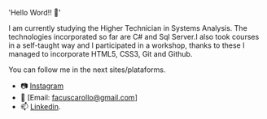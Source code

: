  'Hello Word!! 👋'

I am currently studying the Higher Technician in Systems Analysis. The technologies 
incorporated so far are C# and Sql Server.I also took courses in a self-taught way and I participated in a workshop, thanks to these I managed to incorporate HTML5, CSS3, Git and Github.


You can follow me in the next sites/plataforms.
- 📷 [Instagram](https://www.instagram.com/facu_carollo/)
- 📧 [Email: facuscarollo@gmail.com]
- 📫 [Linkedin](https://www.linkedin.com/in/facundo-salvador-carollo-a54236174/).


